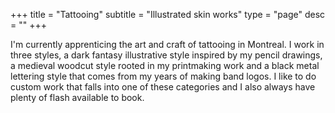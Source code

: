 +++
title = "Tattooing"
subtitle = "Illustrated skin works"
type = "page"
desc = ""
+++

I'm currently apprenticing the art and craft of tattooing in Montreal. I work in three styles, a dark fantasy illustrative style inspired by my pencil drawings, a medieval woodcut style rooted in my printmaking work and a black metal lettering style that comes from my years of making band logos. I like to do custom work that falls into one of these categories and I also always have plenty of flash available to book.
